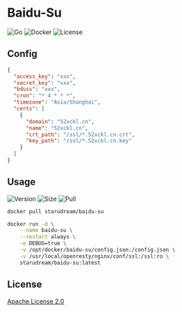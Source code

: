 # Baidu-Su

![Go](https://github.com/starudream/baidu-su/workflows/Go/badge.svg)
![Docker](https://github.com/starudream/baidu-su/workflows/Docker/badge.svg)
![License](https://img.shields.io/badge/License-Apache%20License%202.0-blue)

## Config

```json
{
  "access_key": "xxx",
  "secret_key": "xxx",
  "bduss": "xxx",
  "cron": "* 4 * * *",
  "timezone": "Asia/Shanghai",
  "certs": [
    {
      "domain": "52xckl.cn",
      "name": "52xckl.cn",
      "crt_path": "/ssl/*.52xckl.cn.crt",
      "key_path": "/ssl/*.52xckl.cn.key"
    }
  ]
}
```

## Usage

![Version](https://img.shields.io/docker/v/starudream/baidu-su)
![Size](https://img.shields.io/docker/image-size/starudream/baidu-su/latest)
![Pull](https://img.shields.io/docker/pulls/starudream/baidu-su)

```bash
docker pull starudream/baidu-su
```

```bash
docker run -d \
    --name baidu-su \
    --restart always \
    -e DEBUG=true \
    -v /opt/docker/baidu-su/config.json:/config.json \
    -v /usr/local/openresty/nginx/conf/ssl:/ssl:ro \
    starudream/baidu-su:latest
```

## License

[Apache License 2.0](./LICENSE)
